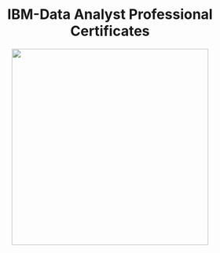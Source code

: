 <h1 align="center">
    IBM-Data Analyst Professional Certificates
</h1>

<div align="center">
    <img src="https://user-images.githubusercontent.com/95667763/185242431-b3c3e0a7-9436-4ffc-8136-d420a6e41a86.png" width="400px"</img> 
</div>
